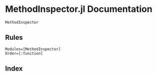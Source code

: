 # MethodInspector.jl Documentation

```@docs
MethodInspector
```

## Rules
```@autodocs
Modules=[MethodInspector]
Order=[:function]
```

## Index
```@index
```
